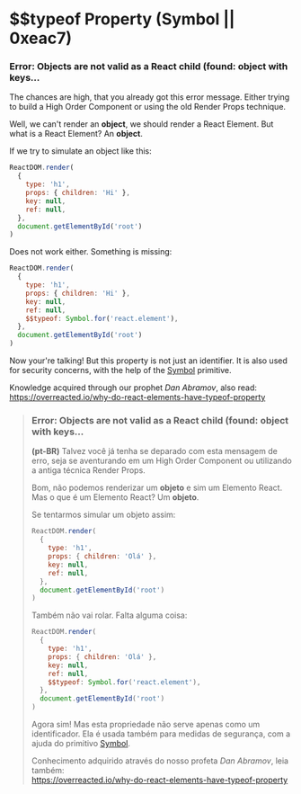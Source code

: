 # \$\$typeof Property (Symbol || 0xeac7)

### Error: Objects are not valid as a React child (found: object with keys...

The chances are high, that you already got this error message. Either trying to build a High Order Component or using the old Render Props technique.

Well, we can't render an **object**, we should render a React Element. But what is a React Element? An **object**.

If we try to simulate an object like this:

```javascript
ReactDOM.render(
  {
    type: 'h1',
    props: { children: 'Hi' },
    key: null,
    ref: null,
  },
  document.getElementById('root')
)
```

Does not work either. Something is missing:

```javascript
ReactDOM.render(
  {
    type: 'h1',
    props: { children: 'Hi' },
    key: null,
    ref: null,
    $$typeof: Symbol.for('react.element'),
  },
  document.getElementById('root')
)
```

Now your're talking! But this property is not just an identifier. It is also used for security concerns, with the help of the [Symbol](https://developer.mozilla.org/en-US/docs/Web/JavaScript/Reference/Global_Objects/Symbol) primitive.

Knowledge acquired through our prophet _Dan Abramov_, also read:  
https://overreacted.io/why-do-react-elements-have-typeof-property

> ### Error: Objects are not valid as a React child (found: object with keys...
>
> **(pt-BR)** Talvez você já tenha se deparado com esta mensagem de erro, seja se aventurando em um High Order Component ou utilizando a antiga técnica Render Props.
>
> Bom, não podemos renderizar um **objeto** e sim um Elemento React. Mas o que é um Elemento React? Um **objeto**.
>
> Se tentarmos simular um objeto assim:
>
> ```javascript
> ReactDOM.render(
>   {
>     type: 'h1',
>     props: { children: 'Olá' },
>     key: null,
>     ref: null,
>   },
>   document.getElementById('root')
> )
> ```
>
> Também não vai rolar. Falta alguma coisa:
>
> ```javascript
> ReactDOM.render(
>   {
>     type: 'h1',
>     props: { children: 'Olá' },
>     key: null,
>     ref: null,
>     $$typeof: Symbol.for('react.element'),
>   },
>   document.getElementById('root')
> )
> ```
>
> Agora sim! Mas esta propriedade não serve apenas como um identificador. Ela é usada também para medidas de segurança, com a ajuda do primitivo [Symbol](https://developer.mozilla.org/en-US/docs/Web/JavaScript/Reference/Global_Objects/Symbol).
>
> Conhecimento adquirido através do nosso profeta _Dan Abramov_, leia também:  
> https://overreacted.io/why-do-react-elements-have-typeof-property
